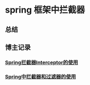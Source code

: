 # spring 框架中拦截器 


## 总结



## 博主记录

### [Spring拦截器Interceptor的使用](https://blog.csdn.net/weixin_36927395/article/details/81067146)


### [Spring中拦截器和过滤器的使用](https://blog.csdn.net/jacksonary/article/details/84572701)